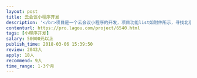 ```yaml
---                
layout: post       
title: 云会议小程序开发           
description: '</br>项目是一个云会议小程序的开发，项目功能list如附件所示，寻找北京地区技术好，负责任的团队，后续还有App的开发，希望有能力可以一并承接。</br></br>产品功能：</br></br>前端：参与者扫一扫、活动现场社交、通讯录、我的星级、个人中心</br>后台：用户权限、用户管理、活动管理、推送管理</br></br>团队要求：</br>团队为全职团队或具有大厂背景的兼职团队，代码书写规范。开发语言不做限制，java优先。</br>'     
contenturl: https://pro.lagou.com/project/6540.html      
tags: [小程序开发]            
salary: 50000元以上          
publish_time: 2018-03-06 15:39:50         
review: 2043人                   
apply: 18人                   
recommend: 9人                   
time_range: 1-3个月              
---                 
```

